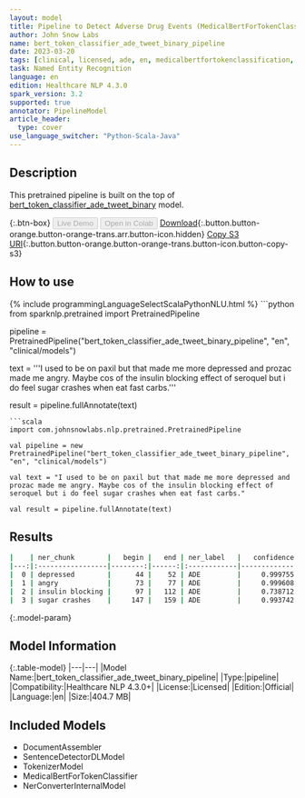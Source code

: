 ```yaml
---
layout: model
title: Pipeline to Detect Adverse Drug Events (MedicalBertForTokenClassification)
author: John Snow Labs
name: bert_token_classifier_ade_tweet_binary_pipeline
date: 2023-03-20
tags: [clinical, licensed, ade, en, medicalbertfortokenclassification, ner]
task: Named Entity Recognition
language: en
edition: Healthcare NLP 4.3.0
spark_version: 3.2
supported: true
annotator: PipelineModel
article_header:
  type: cover
use_language_switcher: "Python-Scala-Java"
---
```


## Description

This pretrained pipeline is built on the top of [bert_token_classifier_ade_tweet_binary](https://nlp.johnsnowlabs.com/2022/07/29/bert_token_classifier_ade_tweet_binary_en_3_0.html) model.

{:.btn-box}
<button class="button button-orange" disabled>Live Demo</button>
<button class="button button-orange" disabled>Open in Colab</button>
[Download](https://s3.amazonaws.com/auxdata.johnsnowlabs.com/clinical/models/bert_token_classifier_ade_tweet_binary_pipeline_en_4.3.0_3.2_1679298990358.zip){:.button.button-orange.button-orange-trans.arr.button-icon.hidden}
[Copy S3 URI](s3://auxdata.johnsnowlabs.com/clinical/models/bert_token_classifier_ade_tweet_binary_pipeline_en_4.3.0_3.2_1679298990358.zip){:.button.button-orange.button-orange-trans.button-icon.button-copy-s3}

## How to use



<div class="tabs-box" markdown="1">
{% include programmingLanguageSelectScalaPythonNLU.html %}
```python
from sparknlp.pretrained import PretrainedPipeline

pipeline = PretrainedPipeline("bert_token_classifier_ade_tweet_binary_pipeline", "en", "clinical/models")

text = '''I used to be on paxil but that made me more depressed and prozac made me angry. Maybe cos of the insulin blocking effect of seroquel but i do feel sugar crashes when eat fast carbs.'''

result = pipeline.fullAnnotate(text)
```
```scala
import com.johnsnowlabs.nlp.pretrained.PretrainedPipeline

val pipeline = new PretrainedPipeline("bert_token_classifier_ade_tweet_binary_pipeline", "en", "clinical/models")

val text = "I used to be on paxil but that made me more depressed and prozac made me angry. Maybe cos of the insulin blocking effect of seroquel but i do feel sugar crashes when eat fast carbs."

val result = pipeline.fullAnnotate(text)
```
</div>

## Results

```bash
|    | ner_chunk        |   begin |   end | ner_label   |   confidence |
|---:|:-----------------|--------:|------:|:------------|-------------:|
|  0 | depressed        |      44 |    52 | ADE         |     0.999755 |
|  1 | angry            |      73 |    77 | ADE         |     0.999608 |
|  2 | insulin blocking |      97 |   112 | ADE         |     0.738712 |
|  3 | sugar crashes    |     147 |   159 | ADE         |     0.993742 |
```

{:.model-param}
## Model Information

{:.table-model}
|---|---|
|Model Name:|bert_token_classifier_ade_tweet_binary_pipeline|
|Type:|pipeline|
|Compatibility:|Healthcare NLP 4.3.0+|
|License:|Licensed|
|Edition:|Official|
|Language:|en|
|Size:|404.7 MB|

## Included Models

- DocumentAssembler
- SentenceDetectorDLModel
- TokenizerModel
- MedicalBertForTokenClassifier
- NerConverterInternalModel